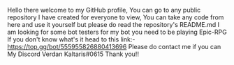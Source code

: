Hello there welcome to my GitHub profile,
You can go to any public repository I have created for everyone to view,
You can take any code from here and use it yourself but please do read the repository's
README.md
I am looking for some bot testers for my bot you need to be playing Epic-RPG
If you don't know what's it head to this link:- https://top.gg/bot/555955826880413696
Please do contact me if you can
My Discord Verdan Kaltaris#0615
Thank you!!
